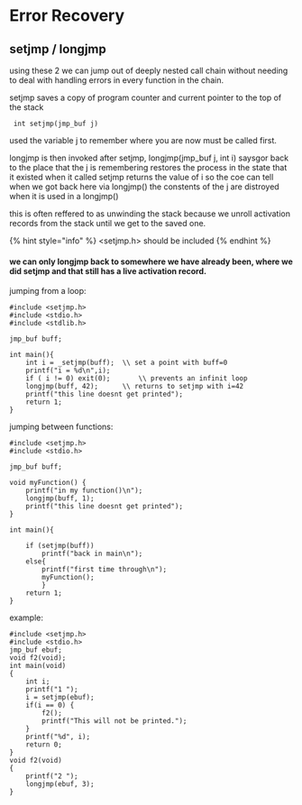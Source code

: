 # Error Recovery

## setjmp / longjmp

using these 2 we can jump out of deeply nested call chain without needing to deal with handling errors in every function in the chain.

setjmp saves a copy of program counter and current pointer to the top of the stack

```text
 int setjmp(jmp_buf j)
```

used the variable j to remember where you are now must be called first.

longjmp is then invoked after setjmp, longjmp\(jmp\_buf j, int i\) saysgor back to the place that the j is remembering restores the process in the state that it existed when it called setjmp returns the value of i so the coe can tell when we got back here via longjmp\(\) the constents of the j are distroyed when it is used in a longjmp\(\)

this is often reffered to as unwinding the stack because we unroll activation records from the stack until we get to the saved one.

{% hint style="info" %}
 &lt;setjmp.h&gt; should be included
{% endhint %}

#### we can only longjmp back to somewhere we have already been, where we did setjmp and that still has a live activation record.

jumping from a loop:

```text
#include <setjmp.h>
#include <stdio.h>
#include <stdlib.h>

jmp_buf buff;

int main(){
    int i = _setjmp(buff);  \\ set a point with buff=0 
    printf("i = %d\n",i);
    if ( i != 0) exit(0);       \\ prevents an infinit loop
    longjmp(buff, 42);      \\ returns to setjmp with i=42
    printf("this line doesnt get printed");
    return 1;
}
```

jumping between functions:

```text
#include <setjmp.h>
#include <stdio.h>

jmp_buf buff;

void myFunction() {
    printf("in my function()\n");
    longjmp(buff, 1);
    printf("this line doesnt get printed");
}

int main(){

    if (setjmp(buff))
        printf("back in main\n");
    else{
        printf("first time through\n");
        myFunction();
        }
    return 1;
}
```

example:

```text
#include <setjmp.h>
#include <stdio.h>
jmp_buf ebuf;
void f2(void);
int main(void)
{
    int i;
    printf("1 ");
    i = setjmp(ebuf);
    if(i == 0) {
        f2();
        printf("This will not be printed.");
    }
    printf("%d", i);
    return 0;
}
void f2(void)
{
    printf("2 ");
    longjmp(ebuf, 3);
}
```















